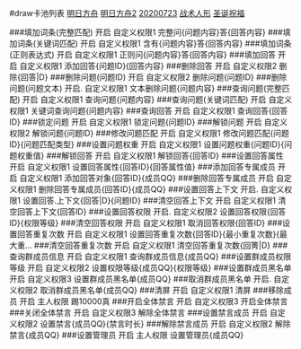 #draw卡池列表
[明日方舟](https://forum.kokona.tech/d/91-arknights)
[明日方舟2](https://forum.kokona.tech/d/182-arknights)
[20200723](https://forum.kokona.tech/d/191)
[战术人形](https://forum.kokona.tech/d/142)
[圣诞祝福](https://forum.kokona.tech/d/105)


###填加词条(完整匹配)               开启        自定义权限1          完整问{问题内容}答{回答内容}
###填加词条(关键词匹配)            开启        自定义权限1         含有{问题内容}答{回答内容}
###填加词条(正则表达式)            开启        自定义权限1          正则问{问题内容}答{回答内容}
###填加回答                             开启        自定义权限1         添加回答{问题ID}{回答内容}
###删除回答                             开启        自定义权限2         删除{回答|D}
###删除问题(问题ID)                  开启        自定义权限2         删除问题{问题ID}
###删除问题(问题文本)               开启.        自定义权限1         文本删除问题{问题内容}
###查询问题(完整匹配)               开启        自定义权限1          查询问题{问题内容}
###查询问题(关键词匹配)            开启        自定义权限1         关键词查询问题{问题内容}
###查询回答                             开启        自定义权限1         查询回答{回答lD}
###锁定问题                             开启        自定义权限1         锁定问题{问题lD}
###解锁问题                             开启        自定义权限2         解锁问题{问题lD}
###修改问题匹配                       开启        自定义权限1         修改问题匹配{问题lD}{问题匹配类型}
###设置问题权重                       开启        自定义权限1         设置问题权重{问题ID}{问题权重值}
###解锁回答                             开启        自定义权限1         解锁回答{回答lD}
###设置回答属性                       开启        自定义权限1         设置回答属性{回答ID}{回答属性值}
###添加回答专属成员                 开启        自定义权限1         添加回答对象{回答lD}{成员QQ}
###删除回答专属成员                 开启        自定义权限1         删除回答专属成员{回答ID}{成员QQ}
###设置回答上下文                    开启.        自定义权限1         设置回答.上下文{回答|D}{问题ID}
###清空回答上下文                    开启        自定义权限1         清空回答上下文{回答lD}
###设置回答权限                       开启.        自定义权限2         设置回答权限{回答lD}{权限等级}
###清空回答权限                   开启              自定义权限1          取消回答权限{回答ID}
###设置回答重复次数                 开启        自定义权限1         设置回答重复次数{回答lD}{最小重复次数}{最大重...
###清空回答重复次数                 开启        自定义权限1         清空回答重复次数{回箐|D}
###查询群成员信息                    开启        自定义权限1         查询群成员信息{成员QQ}
###设置群成员权限等级              开启        自定义权限2         设置权限等级{成员QQ}{权限等级}
###设置群成员黑名单                 开启        自定义权限3         设置群成员黑名单{成员QQ}
###取消群成员黑名单                 开启.        自定义权限2         取消群成员黑名单{成员QQ}
###清屏                                  开启        自定义权限1         清屏
###移除成员                             开启        主人权限              踢10000真
###开启全体禁言                       开启        自定义权限3         开启全体禁言
###关闭全体禁言                        开启        自定义权限3         解除全体禁言
###设置禁言成员                       开启        自定义权限2         设置禁言{成员QQ}{禁言时长}
###解除禁言成员                       开启        自定义权限2         解除禁言{成员QQ}
###设置管理员                         开启        主人权限             设置管理员{成员QQ}